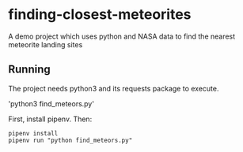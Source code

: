 # finding-closest-meteorites
A demo project which uses python and NASA data to find the nearest meteorite landing sites

## Running

The project needs python3 and its requests package to execute.

'python3 find_meteors.py'

First, install pipenv. Then: 

```````
pipenv install
pipenv run "python find_meteors.py"

```````


